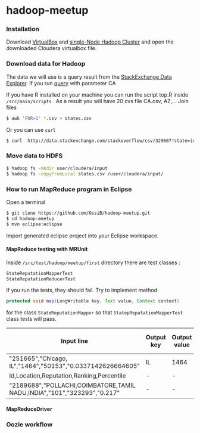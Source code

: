 hadoop-meetup
=============

### Installation

Download [VirtualBox]  and [single-Node Hadoop Cluster] and open the downloaded Cloudera virtualbox file.



### Download data for Hadoop
The data we will use is a query result from the [StackExchange Data Explorer]. If you run [query] with parameter CA

If you have R installed on your machine you can run the script top.R inside ```/src/main/scripts``` . As a result you will have 20 cvs file  CA.csv, AZ,... Join files 
```sh
$ awk 'FNR>1' *.csv > states.csv
```
Or you can use ```curl```
```sh
$ curl  http://data.stackexchange.com/stackoverflow/csv/329607?state={AZ,TX,IN,CA....} -o "states.csv" -s -S -f
```
### Move data to HDFS 
```sh
$ hadoop fs -mkdir user/cloudera/input
$ hadoop fs -copyFromLocal states.csv /user/cloudera/input/
```
[single-node Hadoop Cluster]:http://www.cloudera.com/content/cloudera/en/downloads/quickstart_vms/cdh-5-2-x.html
[Virtualbox]:https://www.virtualbox.org/wiki/Downloads
[StackExchange Data Explorer]:http://data.stackexchange.com/
[query]:http://data.stackexchange.com/stackoverflow/query/249571/state-query


### How to run MapReduce program in Eclipse

Open a terminal
```sh
$ git clone https://github.com/OssiB/hadoop-meetup.git
$ cd hadoop-meetup
$ mvn eclipse:eclipse
```
Import generated eclipse project into your Eclipse workspace.
#### MapReduce testing with MRUnit
Inside <code>/src/test/hadoop/meetup/first</code> directory there are test classes :
```java
StateReputationMapperTest
StateReputationReducerTest
```
If you run the tests, they should fail. Try to implement   method 
```java
protected void map(LongWritable key, Text value, Context context)
```
for the class ```StateReputationMapper``` so that ```StatepReputationMapperTest``` class tests will pass. 

| Input line  | Output key |Output value|Header counter|Not in states counter|
| ------------- | ------------- |-------|-----------|---------------------|
| "251665","Chicago, IL","1464","50153","0.0337142626664605"  | IL  |1464|-|
|Id,Location,Reputation,Ranking,Percentile|-|-|+1|-|
|"2189688","POLLACHI,COIMBATORE,TAMIL NADU,INDIA","101","323293","0.217"|-|-|-|+1| 


#### MapReduceDriver 


### Oozie workflow






